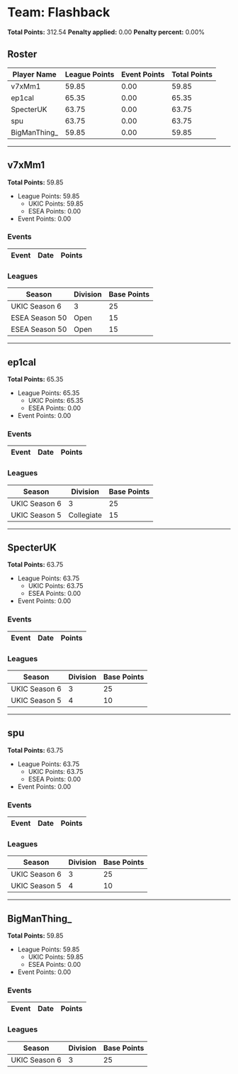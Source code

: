 # Team: Flashback

**Total Points:** 312.54
**Penalty applied:** 0.00
**Penalty percent:** 0.00%

## Roster
| Player Name | League Points | Event Points | Total Points |
|-------------|--------------|--------------|-------------|
| v7xMm1 | 59.85 | 0.00 | 59.85 |
| ep1cal | 65.35 | 0.00 | 65.35 |
| SpecterUK | 63.75 | 0.00 | 63.75 |
| spu | 63.75 | 0.00 | 63.75 |
| BigManThing_ | 59.85 | 0.00 | 59.85 |

---

## v7xMm1

**Total Points:** 59.85

- League Points: 59.85
  - UKIC Points: 59.85
  - ESEA Points: 0.00
- Event Points: 0.00

### Events
| Event | Date | Points |
|-------|------|--------|
### Leagues
| Season | Division | Base Points |
|--------|----------|-------------|
| UKIC Season 6 | 3 | 25 |
| ESEA Season 50 | Open | 15 |
| ESEA Season 50 | Open | 15 |
---

## ep1cal

**Total Points:** 65.35

- League Points: 65.35
  - UKIC Points: 65.35
  - ESEA Points: 0.00
- Event Points: 0.00

### Events
| Event | Date | Points |
|-------|------|--------|
### Leagues
| Season | Division | Base Points |
|--------|----------|-------------|
| UKIC Season 6 | 3 | 25 |
| UKIC Season 5 | Collegiate | 15 |
---

## SpecterUK

**Total Points:** 63.75

- League Points: 63.75
  - UKIC Points: 63.75
  - ESEA Points: 0.00
- Event Points: 0.00

### Events
| Event | Date | Points |
|-------|------|--------|
### Leagues
| Season | Division | Base Points |
|--------|----------|-------------|
| UKIC Season 6 | 3 | 25 |
| UKIC Season 5 | 4 | 10 |
---

## spu

**Total Points:** 63.75

- League Points: 63.75
  - UKIC Points: 63.75
  - ESEA Points: 0.00
- Event Points: 0.00

### Events
| Event | Date | Points |
|-------|------|--------|
### Leagues
| Season | Division | Base Points |
|--------|----------|-------------|
| UKIC Season 6 | 3 | 25 |
| UKIC Season 5 | 4 | 10 |
---

## BigManThing_

**Total Points:** 59.85

- League Points: 59.85
  - UKIC Points: 59.85
  - ESEA Points: 0.00
- Event Points: 0.00

### Events
| Event | Date | Points |
|-------|------|--------|
### Leagues
| Season | Division | Base Points |
|--------|----------|-------------|
| UKIC Season 6 | 3 | 25 |